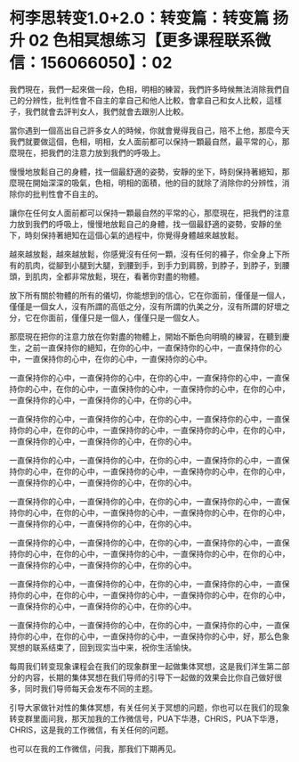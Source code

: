 # 柯李思转变1.0+2.0：转变篇：转变篇 扬升 02 色相冥想练习【更多课程联系微信：156066050】：02

我們現在，我們一起來做一段，色相，明相的練習，我們許多時候無法消除我們自己的分辨性，批判性會不自主的拿自己和他人比較，會拿自己和女人比較，這樣子，我們就會去評判女人，我們就會去跟別人比較。

當你遇到一個高出自己許多女人的時候，你就會覺得我自己，陪不上他，那麼今天我們就要做這個，色相，明相，女人面前都可以保持一顆最自然，最平常的心，那麼現在，把我們的注意力放到我們的呼吸上。

慢慢地放鬆自己的身體，找一個最舒適的姿勢，安靜的坐下，時刻保持著絕知，那麼現在開始深深的吸氣，色相，明相的面積，他的目的就除了消除你的分辨性，消除你的批判性會不自主的。

讓你在任何女人面前都可以保持一顆最自然的平常的心，那麼現在，把我們的注意力放到我們的呼吸上，慢慢地放鬆自己的身體，找一個最舒適的姿勢，安靜的坐下，時刻保持著絕知在這個心氣的過程中，你覺得身體越來越放鬆。

越來越放鬆，越來越放鬆，你感覺沒有任何一顆，沒有任何的褲子，你全身上下所有的肌肉，從腳到小腿到大腿，到腰到手，到手力到肩膀，到脖子，到脖子，到腰頭，到肌肉，全都非常放鬆，現在，看著你對盡的物體。

放下所有關於物體的所有的儀切，你能想到的信心，它在你面前，僅僅是一個人，僅僅是一個女人，沒有所謂的高低之分，沒有所謂的仇美之分，沒有所謂的好壞之分，它在你面前，僅僅只是一個人，僅僅只是一個女人。

那麼現在把你的注意力放在你對盡的物體上，開始不斷色向明曉的練習，在聽到慶生，之前一直保持你的絕知，在你的心中，一直保持你的心中，一直保持你的心中，一直保持你的心中，在你的心中，一直保持你的心中。

一直保持你的心中，一直保持你的心中，在你的心中，一直保持你的心中，一直保持你的心中，在你的心中，一直保持你的心中，一直保持你的心中，在你的心中，一直保持你的心中，一直保持你的心中，在你的心中。

一直保持你的心中，一直保持你的心中，在你的心中，一直保持你的心中，一直保持你的心中，在你的心中，一直保持你的心中，一直保持你的心中，在你的心中，一直保持你的心中，一直保持你的心中，在你的心中。

一直保持你的心中，一直保持你的心中，在你的心中，一直保持你的心中，一直保持你的心中，在你的心中，一直保持你的心中，一直保持你的心中，在你的心中，一直保持你的心中，一直保持你的心中，在你的心中。

一直保持你的心中，一直保持你的心中，在你的心中，一直保持你的心中，一直保持你的心中，在你的心中，一直保持你的心中，一直保持你的心中，在你的心中，一直保持你的心中，一直保持你的心中，在你的心中。

一直保持你的心中，一直保持你的心中，在你的心中，一直保持你的心中，一直保持你的心中，在你的心中，一直保持你的心中，一直保持你的心中，在你的心中，一直保持你的心中，一直保持你的心中，在你的心中。

一直保持你的心中，一直保持你的心中，在你的心中，一直保持你的心中，一直保持你的心中，在你的心中，一直保持你的心中，一直保持你的心中，在你的心中，一直保持你的心中，一直保持你的心中，在你的心中。

一直保持你的心中，一直保持你的心中，在你的心中，一直保持你的心中，一直保持你的心中，在你的心中，一直保持你的心中，一直保持你的心中，好，那么色象冥想的联系结束了，回到现实当中来，祝你生活愉快。

每周我们转变现象课程会在我们的现象群里一起做集体冥想，这是我们洋生第二部分的内容，长期的集体冥想在我们导师的引导下一起做的效果会比你自己做好很多，同时我们导师每天会发布不同的主题。

引导大家做针对性的集体冥想，有关任何关于冥想的问题，你也可以在我们的现象转变群里面问我，那天加我的工作微信号，PUA下华港，CHRIS，PUA下华港，CHRIS，这是我的工作微信，有关任何的问题。

也可以在我的工作微信，问我，那我们下期再见。